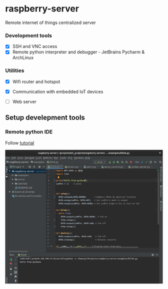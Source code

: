 # raspberry-server
Remote internet of things centralized server

### Development tools
- [x] SSH and VNC access
- [x] Remote python interpreter and debugger - JetBrains Pycharm & ArchLinux

### Utilities
- [x] Wifi router and hotspot
- [x] Communication with embedded IoT devices
- [ ] Web server


## Setup develepment tools

### Remote python IDE
Follow [tutorial](https://www.hackster.io/Jolley71717/connect-jetbrains-pycharm-to-raspberry-pi-72be15)
<p align="center">
<img src="https://github.com/Zahorack/raspberry-server/blob/master/tutorials/remote-interpreter/environment.png" width="600" title="hover text">
</p>
